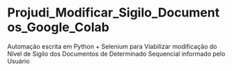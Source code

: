 # Projudi_Modificar_Sigilo_Documentos_Google_Colab
Automação escrita em Python + Selenium para Viabilizar modificação do Nível de Sigilo dos Documentos de Determinado Sequencial informado pelo Usuário

